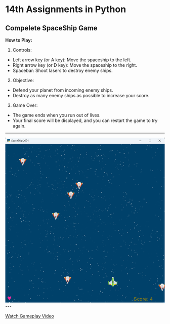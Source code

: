 
# 14th Assignments in Python 

## Compelete SpaceShip Game

**How to Play:**

1. Controls:
- Left arrow key (or A key): Move the spaceship to the left.
- Right arrow key (or D key): Move the spaceship to the right.
- Spacebar: Shoot lasers to destroy enemy ships.

2. Objective:
- Defend your planet from incoming enemy ships.
- Destroy as many enemy ships as possible to increase your score.

3. Game Over:
- The game ends when you run out of lives.
- Your final score will be displayed, and you can restart the game to try again.
---
<img src="mygame.png"  />
---

[Watch Gameplay Video](spaceship.mp4)